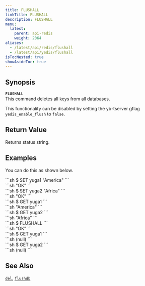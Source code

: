 ```yaml
---
title: FLUSHALL
linkTitle: FLUSHALL
description: FLUSHALL
menu:
  latest:
    parent: api-redis
    weight: 2064
aliases:
  - /latest/api/redis/flushall
  - /latest/api/yedis/flushall
isTocNested: true
showAsideToc: true
---
```


## Synopsis
<b>`FLUSHALL`</b><br>
This command deletes all keys from all databases.

This functionality can be disabled by setting the yb-tserver gflag `yedis_enable_flush` to `false`.

## Return Value
Returns status string.

## Examples

You can do this as shown below.
<div class='copy separator-dollar'>
```sh
$ SET yuga1 "America"
```
</div>
```sh
"OK"
```
<div class='copy separator-dollar'>
```sh
$ SET yuga2 "Africa"
```
</div>
```sh
"OK"
```
<div class='copy separator-dollar'>
```sh
$ GET yuga1
```
</div>
```sh
"America"
```
<div class='copy separator-dollar'>
```sh
$ GET yuga2
```
</div>
```sh
"Africa"
```
<div class='copy separator-dollar'>
```sh
$ FLUSHALL
```
</div>
```sh
"OK"
```
<div class='copy separator-dollar'>
```sh
$ GET yuga1
```
</div>
```sh
(null)
```
<div class='copy separator-dollar'>
```sh
$ GET yuga2
```
</div>
```sh
(null)
```

## See Also
[`del`](../del/), [`flushdb`](../flushdb/)
